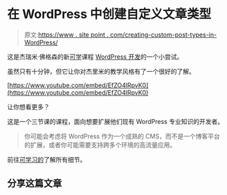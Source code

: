 # 在 WordPress 中创建自定义文章类型

> 原文:[https://www . site point . com/creating-custom-post-types-in-WordPress/](https://www.sitepoint.com/creating-custom-post-types-in-wordpress/)

这是杰瑞米·佛格森的新[可学](https://learnable.com/)课程 [WordPress 开发](https://learnable.com/courses/wordpress-development-2745)的一个小尝试。

虽然只有十分钟，但它让你对杰里米的教学风格有了一个很好的了解。

[https://www.youtube.com/embed/EfZO4lRpvK0](https://www.youtube.com/embed/EfZO4lRpvK0)

让你想看更多？

这是一个三节课的课程，面向想要扩展他们现有 WordPress 专业知识的开发者。

> 你可能会考虑将 WordPress 作为一个成熟的 CMS，而不是一个博客平台的扩展，或者你可能需要支持跨多个环境的高流量应用。

前往[可学习的](https://learnable.com/courses/wordpress-development-2745)了解所有细节。

## 分享这篇文章